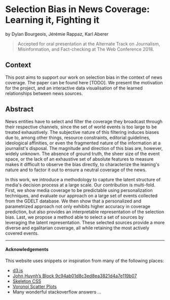 # Selection Bias in News Coverage: Learning it, Fighting it
by Dylan Bourgeois, Jérémie Rappaz, Karl Aberer

> Accepted for oral presentation at the Alternate Track on  Journalism, Misinformation, and Fact-checking at The Web Conference 2018.

## Context

This post aims to support our work on selection bias in the context of news coverage. The paper can be found here [TODO]. We present the motivation for the project, and an interactive data visualisation of the learned relationships between news sources.

## Abstract

News entities have to select and filter the coverage they broadcast through their respective channels, since the set of world events is too large to be treated exhaustively. The subjective nature of this filtering induces biases due to, among other things, resource constraints, editorial guidelines, ideological affinities, or even the fragmented nature of the information at a journalist's disposal. The magnitude and direction of this bias are, however, widely unknown. The absence of ground truth, the sheer size of the event space, or the lack of an exhaustive set of absolute features to measure makes it difficult to observe the bias directly, to characterize the leaning's nature and to factor it out to ensure a neutral coverage of the news.

In this work, we introduce a methodology to capture the latent structure of media's decision process at a large scale. Our contribution is multi-fold. First, we show media coverage to be predictable using personalization techniques, and evaluate our approach on a large set of events collected from the GDELT database. We then show that a personalized and parametrized approach not only exhibits higher accuracy in coverage prediction, but also provides an interpretable representation of the selection bias. 
Last, we propose a method able to select a set of sources by leveraging the latent representation. These selected sources provide a more diverse and egalitarian coverage, all while retaining the most actively covered events. 


---

#### Acknowledgements

This website uses snippets or inspiration from many of the following places:

* [d3.js](https://d3js.org/)
* [John Huynh’s Block 9c94ab01d8c3ed8ea3821d4a7e119b07](https://bl.ocks.org/floofydugong/9c94ab01d8c3ed8ea3821d4a7e119b07)
* [Skeleton CSS](http://getskeleton.com/#examples)
* [Voronoi Scatter Plots](https://github.com/pbeshai/pbeshai.github.io/blob/master/vis/scatterplot-voronoi/scatterplot-voronoi.js)
* Many wonderful stackoverflow answers ...
